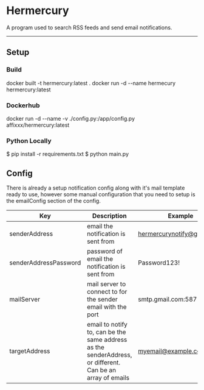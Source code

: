 # Hermercury

A program used to search RSS feeds and send email notifications.

-----


## Setup

### Build
docker built -t hermercury:latest .
docker run -d --name hermecury hermercury:latest

### Dockerhub
docker run -d --name -v ./config.py:/app/config.py affixxx/hermercury:latest

### Python Locally
$ pip install -r requirements.txt
$ python main.py

## Config
There is already a setup notification config along with it's mail template ready to use, however some manual configuration that you need to setup is the emailConfig section of the config.

|Key | Description | Example |
|----|-------------|---------|
| senderAddress | email the notification is sent from | hermercurynotify@gmail.com |
| senderAddressPassword | password of email the notification is sent from | Password123! |
| mailServer | mail server to connect to for the sender email with the port | smtp.gmail.com:587 |
| targetAddress | email to notify to, can be the same address as the senderAddress, or different. Can be an array of emails | myemail@example.com |
